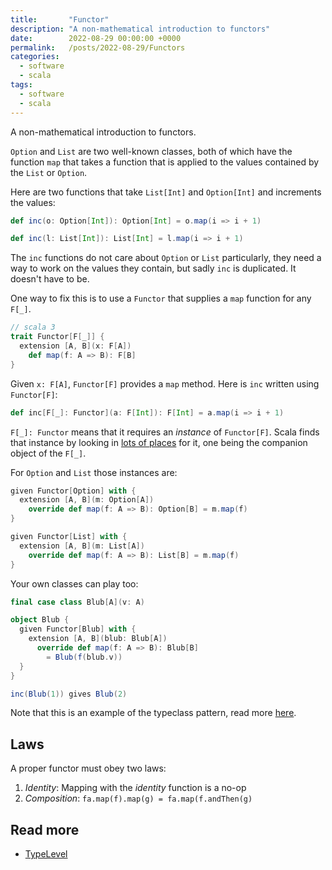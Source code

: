 ```yaml
---
title:       "Functor"
description: "A non-mathematical introduction to functors"
date:        2022-08-29 00:00:00 +0000
permalink:   /posts/2022-08-29/Functors
categories:
  - software
  - scala
tags:
  - software
  - scala
---
```


A non-mathematical introduction to functors.

`Option` and `List` are two well-known classes, both of which have the function `map`
that takes a function that is applied to the values contained by the `List` or `Option`.

Here are two functions that take `List[Int]` and `Option[Int]` and increments the values:

```scala
def inc(o: Option[Int]): Option[Int] = o.map(i => i + 1)

def inc(l: List[Int]): List[Int] = l.map(i => i + 1)
```

The `inc` functions do not care about `Option` or `List` particularly, they need a
way to work on the values they contain, but sadly `inc` is duplicated. It doesn't have to be.

One way to fix this is to use a `Functor` that supplies a `map` function for any `F[_]`.

```scala
// scala 3
trait Functor[F[_]] {
  extension [A, B](x: F[A])
    def map(f: A => B): F[B]
}
```

Given `x: F[A]`, `Functor[F]` provides a `map` method. Here is `inc` written using `Functor[F]`:

```scala
def inc[F[_]: Functor](a: F[Int]): F[Int] = a.map(i => i + 1)
```

`F[_]: Functor` means that it requires an *instance* of `Functor[F]`.
Scala finds that instance by looking in [lots of places](https://docs.scala-lang.org/scala3/reference/changed-features/implicit-resolution.html#inner-main)
for it, one being the companion object of the `F[_]`.

For `Option` and `List` those instances are:

```scala
given Functor[Option] with {
  extension [A, B](m: Option[A])
    override def map(f: A => B): Option[B] = m.map(f)
}

given Functor[List] with {
  extension [A, B](m: List[A])
    override def map(f: A => B): List[B] = m.map(f)
}
```

Your own classes can play too:

```scala
final case class Blub[A](v: A)

object Blub {
  given Functor[Blub] with {
    extension [A, B](blub: Blub[A])
      override def map(f: A => B): Blub[B]
        = Blub(f(blub.v))
  }
}

inc(Blub(1)) gives Blub(2)
```

Note that this is an example of the typeclass pattern, read more [here](https://docs.scala-lang.org/scala3/book/types-type-classes.html).

## Laws

A proper functor must obey two laws:

1. *Identity*: Mapping with the _identity_ function is a no-op
2. *Composition*: `fa.map(f).map(g) = fa.map(f.andThen(g)`

## Read more

- [TypeLevel](https://typelevel.org/cats/typeclasses/functor.html)
